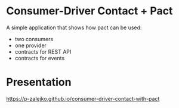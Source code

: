 # Consumer-Driver Contact + Pact

A simple application that shows how pact can be used:
- two consumers
- one provider
- contracts for REST API
- contracts for events

# Presentation

https://p-zalejko.github.io/consumer-driver-contact-with-pact
